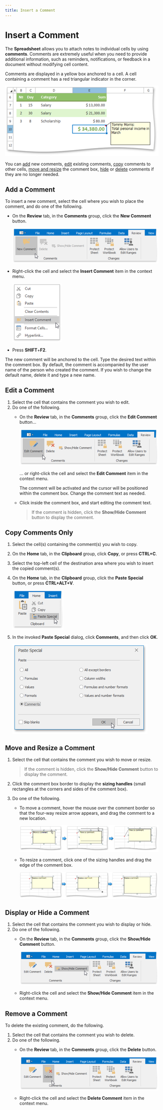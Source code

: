 ```yaml
---
title: Insert a Comment
---
```

# Insert a Comment
The **Spreadsheet** allows you to attach notes to individual cells by using **comments**. Comments are extremely useful when you need to provide additional information, such as reminders, notifications, or feedback in a document without modifying cell content.
 

Comments are displayed in a yellow box anchored to a cell. A cell containing a comment has a red triangular indicator in the corner.
 

![SpreadsheetControl_CommentCommonAppearance](../../../images/Img24520.png)

You can [add](#addcomment) new comments, [edit](#editcomment) existing comments, [copy](#copycomment) comments to other cells, [move and resize](#movecomment) the comment box, [hide](#hidecomment) or [delete](#deletecomment) comments if they are no longer needed.

## <a name="addcomment"/>Add a Comment
To insert a new comment, select the cell where you wish to place the comment, and do one of the following.
* On the **Review** tab, in the **Comments** group, click the **New Comment** button.
	
	![Spreadsheet_InsertComment](../../../images/Img24775.png)
* Right-click the cell and select the **Insert Comment** item in the context menu.
	
	![Spreadsheet_InsertCommentContextMenu](../../../images/Img25486.png)
* Press **SHIFT**+**F2**.

The new comment will be anchored to the cell. Type the desired text within the comment box. By default, the comment is accompanied by the user name of the person who created the comment. If you wish to change the default name, delete it and type a new name.

## <a name="editcomment"/>Edit a Comment
1. Select the cell that contains the comment you wish to edit.
2. Do one of the following.
	* On the **Review** tab, in the **Comments** group, click the **Edit Comment** button...
		
		![Spreadsheet_EditComment](../../../images/Img25485.png)
		
		... or right-click the cell and select the **Edit Comment** item in the context menu.
		
		The comment will be activated and the cursor will be positioned within the comment box. Change the comment text as needed.
	* Click inside the comment box, and start editing the comment text.
		
		> If the comment is hidden, click the **Show/Hide Comment** button to display the comment.

## <a name="copycomment"/>Copy Comments Only
1. Select the cell(s) containing the comment(s) you wish to copy.
2. On the **Home** tab, in the **Clipboard** group, click **Copy**, or press **CTRL+C**.
3. Select the top-left cell of the destination area where you wish to insert the copied comment(s).
4. On the **Home** tab, in the **Clipboard** group, click the **Paste Special** button, or press **CTRL+ALT+V**.
	
	![PasteSpecialCommand.png](../../../images/Img21135.png)
5. In the invoked **Paste Special** dialog, click **Comments**, and then click **OK**.
	
	![Spreadsheet_PasteSpecialComments](../../../images/Img25483.png)

## <a name="movecomment"/>Move and Resize a Comment
1. Select the cell that contains the comment you wish to move or resize.
	
	> If the comment is hidden, click the **Show/Hide Comment** button to display the comment.
2. Click the comment box border to display the **sizing handles** (small rectangles at the corners and sides of the comment box).
3. Do one of the following.
	* To move a comment, hover the mouse over the comment border so that the four-way resize arrow appears, and drag the comment to a new location.
		
		![Spreadsheet_MoveComment](../../../images/Img25467.png)
	* To resize a comment, click one of the sizing handles and drag the edge of the comment box.
		
		![Spreadsheet_ResizeComment](../../../images/Img24961.png)

## <a name="hidecomment"/>Display or Hide a Comment
1. Select the cell that contains the comment you wish to display or hide.
2. Do one of the following.
	* On the **Review** tab, in the **Comments** group, click the **Show/Hide Comment** button.
		
		![Spreadsheet_ShowHideComment](../../../images/Img25484.png)
	* Right-click the cell and select the **Show/Hide Comment** item in the context menu.

## <a name="deletecomment"/>Remove a Comment
To delete the existing comment, do the following.
1. Select the cell that contains the comment you wish to delete.
2. Do one of the following.
	* On the **Review** tab, in the **Comments** group, click the **Delete** button.
		
		![Spreadsheet_DeleteComments](../../../images/Img25482.png)
	* Right-click the cell and select the **Delete Comment** item in the context menu.